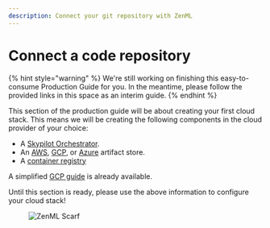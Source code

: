 ```yaml
---
description: Connect your git repository with ZenML
---
```


# Connect a code repository

{% hint style="warning" %}
We're still working on finishing this easy-to-consume Production Guide for you. In the meantime, please follow the provided links in this space as an interim guide.
{% endhint %}

This section of the production guide will be about creating your first cloud stack. This means we will be creating the following components in the cloud provider of your choice:

- A [Skypilot Orchestrator](../../stacks-and-components/component-guide/orchestrators/skypilot-vm.md).
- An [AWS](../../stacks-and-components/component-guide/artifact-stores/s3.md), [GCP](../../stacks-and-components/component-guide/artifact-stores/gcp.md), or [Azure](../../stacks-and-components/component-guide/artifact-stores/azure.md) artifact store.
- A [container registry](../../stacks-and-components/component-guide/container-registries/container-registries.md)

A simplified [GCP guide](../../stacks-and-components/stack-deployment/cloud-stacks/minimal-gcp-stack.md) is already available.

Until this section is ready, please use the above information to configure your cloud stack!

<!-- For scarf -->
<figure><img alt="ZenML Scarf" referrerpolicy="no-referrer-when-downgrade" src="https://static.scarf.sh/a.png?x-pxid=f0b4f458-0a54-4fcd-aa95-d5ee424815bc" /></figure>
